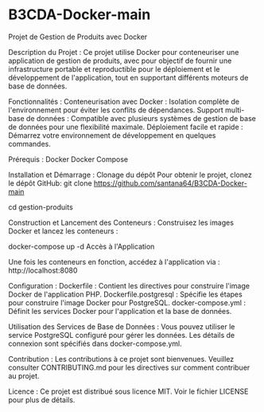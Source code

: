 ﻿# B3CDA-Docker-main

 Projet de Gestion de Produits avec Docker

Description du Projet : Ce projet utilise Docker pour conteneuriser une application de gestion de produits, avec pour objectif de fournir une infrastructure portable et reproductible pour le déploiement et le développement de l'application, tout en supportant différents moteurs de base de données.

Fonctionnalités : Conteneurisation avec Docker : Isolation complète de l'environnement pour éviter les conflits de dépendances. Support multi-base de données : Compatible avec plusieurs systèmes de gestion de base de données pour une flexibilité maximale. Déploiement facile et rapide : Démarrez votre environnement de développement en quelques commandes.

Prérequis : Docker Docker Compose

Installation et Démarrage : Clonage du dépôt Pour obtenir le projet, clonez le dépôt GitHub: git clone https://github.com/santana64/B3CDA-Docker-main 

cd gestion-produits

Construction et Lancement des Conteneurs : Construisez les images Docker et lancez les conteneurs :

docker-compose up -d Accès à l'Application

Une fois les conteneurs en fonction, accédez à l'application via : http://localhost:8080

Configuration : Dockerfile : Contient les directives pour construire l'image Docker de l'application PHP. Dockerfile.postgresql : Spécifie les étapes pour construire l'image Docker pour PostgreSQL. docker-compose.yml : Définit les services Docker pour l'application et la base de données.

Utilisation des Services de Base de Données : Vous pouvez utiliser le service PostgreSQL configuré pour gérer les données. Les détails de connexion sont spécifiés dans docker-compose.yml.

Contribution : Les contributions à ce projet sont bienvenues. Veuillez consulter CONTRIBUTING.md pour les directives sur comment contribuer au projet.

Licence : Ce projet est distribué sous licence MIT. Voir le fichier LICENSE pour plus de détails.
